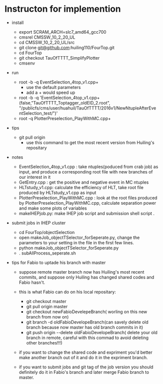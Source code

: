 # Instructon for implemention
* install 
  * export SCRAM_ARCH=slc7_amd64_gcc700
  * cmsrel CMSSW_10_2_20_UL
  * cd CMSSW_10_2_20_UL/src
  * git clone git@github.com:huiling110/FourTop.git 
  * cd FourTop
  * git checkout  TauOfTTTT_SimplifyPlotter
  * cmsenv
 * run
   * root -b -q EventSelection_4top_v1.cpp+
     * use the default parameters
     * add a + would speed up
   * root -b -q 'EventSelection_4top_v1.cpp+(false,"TauOfTTTT_Toptagger_oldEID_2.root", "/publicfs/cms/user/huahuil/TauOfTTTT/2016v1/NewNtupleAfterEventSelection_test/")'
   * root -q PlotterPreselection_PlayWithMC.cpp+
 * tips
    * git pull origin
      * use this command to get the most recent version from Huiling's repositary
 * notes
    * EventSelection_4top_v1.cpp : take ntuples(poduced from crab job) as input, and produce a corresponding root file with new branches of our interest in it 
    * GetEntry.cpp : get the positive and negative event in MC ntuples
    * HLTstudy_v1.cpp: calculate the efficiency of HLT, take root file produced by HLTstudy_v1.cpp as input
    * PlotterPreselection_PlayWithMC.cpp : look at the root files produced by PlotterPreselection_PlayWithMC.cpp, calculate separation power and make some plots of variables
    * makeIHEPjob.py: make IHEP job script and submission shell script .

 * submit jobs in IHEP cluster
    * cd FourTop/objectSelection
    * open makeJob_objectTSelector_forSeperate.py, change the parameters to your setting in the file in the first few lines.
    * python makeJob_objectTSelector_forSeperate.py
    * . subAllProcess_seperate.sh

 * tips for Fabio to uptade his branch with master
    * suppose remote master branch now has Huiling's most recent commits, and suppose only Huiling has changed shared codes and Fabio hasn't. 
    * this is what Fabio can do on his local repositary:
        * git checkout master 
        * git pull origin master
        * git checkout newFabioDevelepeBranch( worling on this new branch from now on)
        * git branch -d oldFabioDevelopeBranch(can savely delete old branch because now master has old branch commits in it)
        * git push origin --delete oldFabioDevelopeBranch( delete your old branch in remote, careful with this commad to avoid deleting other branches!!!)
       
    * if you want to change the shared code and expriment you'd better make another branch out of it and do it in the expriment branch.
    * if you want to submit jobs and git tag of the job version you should definitely do it in Fabio's branch and later merge Fabio branch to master.
  
      
     
